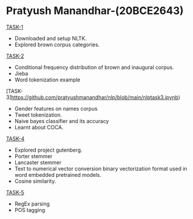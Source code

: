 # Pratyush Manandhar-(20BCE2643)


[TASK-1](https://github.com/pratyushmanandhar/nlp/blob/main/nlptask1.ipynb)

* Downloaded and setup NLTK.
* Explored brown corpus categories.

[TASK-2](https://github.com/pratyushmanandhar/nlp/blob/main/nlptask2.ipynb)

* Conditional frequency distribution of brown and inaugural corpus.
* Jieba 
* Word tokenization example

[TASK-3]https://github.com/pratyushmanandhar/nlp/blob/main/nlptask3.ipynb)

* Gender features on names corpus
* Tweet tokenization.
* Naive bayes classifier and its accuracy 
* Learnt about COCA.

[TASK-4](https://github.com/pratyushmanandhar/nlp/blob/main/nlptask4.ipynb)

* Explored project gutenberg.
* Porter stemmer
* Lancaster stemmer
* Text to numerical vector conversion binary vectorization format used in word embedded pretrained models.
* Cosine similarity.

[TASK-5](https://github.com/pratyushmanandhar/nlp/blob/main/nlptask5.ipynb)

* RegEx parsing
* POS tagging
